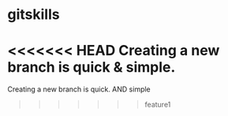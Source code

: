 # gitskills
<<<<<<< HEAD
Creating a new branch is quick & simple.
=======
Creating a new branch is quick. AND simple
>>>>>>> feature1
